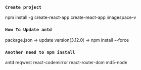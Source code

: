 ### `Create project`

npm install -g create-react-app
create-react-app imagespace-v

### `How To Update antd`

package.json -> update version(3.12.0) -> npm install --force

### `Another need to npm install`

antd
reqwest
react-codemirror
react-router-dom
md5-node